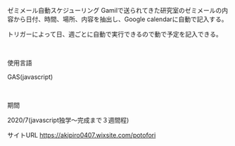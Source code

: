 ゼミメール自動スケジューリング
Gamilで送られてきた研究室のゼミメールの内容から日付、時間、場所、内容を抽出し、Google calendarに自動で記入する。

​トリガーによって日、週ごとに自動で実行できるので動で予定を記入できる。

​

使用言語

GAS(javascript)

​

期間

2020/7(javascript独学〜完成まで３週間程)
​


サイトURL
https://akipiro0407.wixsite.com/potofori
